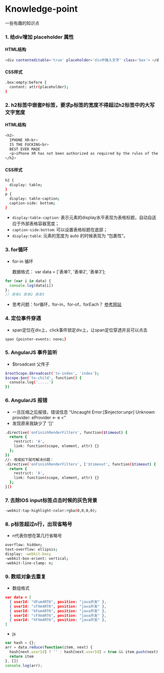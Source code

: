 # Knowledge-point
一些有趣的知识点

### 1. 给div增加 placeholder 属性
#### HTML结构
```bash
<div contenteditable='true' placeholder='div中输入文字' class='box'> </div>
```
#### CSS样式
```bash
.box:empty:before {
  content: attr(placeholder);
}
```

### 2. h2标签中嵌套P标签，要求p标签的宽度不得超过h2标签中的大写文字宽度
#### HTML结构
```bash
<h2>
  IPHONE XR<br>
  IS THE FUCKING<br>
  BEST EVER MADE
  <p>iPhone XR has not been authorized as required by the rules of the Federal Communications Commission. iPhone XR is not, and may not be, offered for sale or lease, or sold or leased, until authorization is obtained.</p>
</h2>
```
#### CSS样式
```bash 
h2 {
  display: table;
}
p {
  display: table-caption;
  caption-side: bottom;
}
```
* `display:table-caption`: 表示元素的display水平表现为表格标题，自动自适应于外部表格容器宽度；
* `caption-side:bottom`: 可以设置表格标题在底部；
* `display:table`: 元素的宽度为 auto 的时候表现为 “包裹性”。
  
### 3. for循环
* for-in 循环 
  
  数据格式： var data = ['表单1', '表单2', '表单3'];
```js
for (var i in data) {
  console.log(data[i])
};
// 表单1 表单2 表单3
```
* 思考问题：for循环，for-in，for-of，forEach？ [参考网站](https://blog.csdn.net/yyl927117/article/details/69631817)

### 4. 定位事件穿透
* span定位在div上，click事件锁定div上，让span定位穿透并且可以点击

```bash
span {pointer-events: none;}
```

### 5. AngularJS 事件监听
* $broadcast 父传子

```bash
$rootScope.$broadcast('to-index', 'index');
$scope.$on('to-child', function() {
  console.log('.....')
})
```

### 6. AngularJS 报错
* 一旦压缩之后报错，错误信息 “Uncaught Error:[$injector:unpr] Unknown provider: eProvider <- e <”
* 发现原来我缺少了 '[]'
  
```bash
.directive('onFinishRenderFilters', function($timeout) {
  return {
    restrict: 'A',
    link: function(scope, element, attr) {}
  };
})
//- 改成如下就可解决问题：
.directive('onFinishRenderFilters', ['$timeout', function($timeout) {
  return {
    restrict: 'A',
    link: function(scope, element, attr) {}
  };
}]) 
```

### 7. 去除IOS input标签点击时候的灰色背景

```bash
-webkit-tap-highlight-color:rgba(0,0,0,0);
```

### 8. p标签超过n行，出现省略号
* n代表你想在第几行省略号

```bash
overflow: hidden;
text-overflow: ellipsis;
display: -webkit-box;
-webkit-box-orient: vertical;
-webkit-line-clamp: n;  
```

### 9. 数组对象去重复
* 数组格式
```json
var data = [
  { userId: "dFum4RT6", position: "java开发" },
  { userId: "cFXm4RT6", position: "java开发" },
  { userId: "kFom4RT6", position: "java开发" },
  { userId: "cFXm4RT6", position: "java开发" },
  { userId: "hFXm4RT6", position: "java开发" },
]
```
* js
```js
var hash = {};
arr = data.reduce(function(item, next) {
  hash[next.userId] ? '' : hash[next.userId] = true && item.push(next);
  return item
}, [])
console.log(arr);
```
